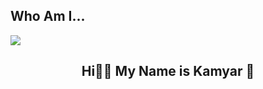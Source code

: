 ## Who Am I...

<img  align = "center"  src = "https://github.com/user-attachments/assets/508dbf42-1592-42c2-b279-7bcbfc5704ad">

<h2 align = "center"> Hi✌🏼 My Name is Kamyar 💫 </h2>
